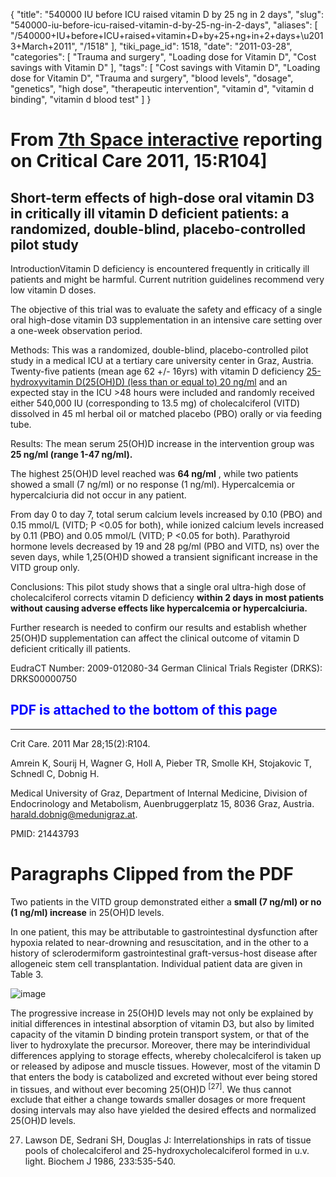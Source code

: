 {
    "title": "540000 IU before ICU raised vitamin D by 25 ng in 2 days",
    "slug": "540000-iu-before-icu-raised-vitamin-d-by-25-ng-in-2-days",
    "aliases": [
        "/540000+IU+before+ICU+raised+vitamin+D+by+25+ng+in+2+days+\u2013+March+2011",
        "/1518"
    ],
    "tiki_page_id": 1518,
    "date": "2011-03-28",
    "categories": [
        "Trauma and surgery",
        "Loading dose for Vitamin D",
        "Cost savings with Vitamin D"
    ],
    "tags": [
        "Cost savings with Vitamin D",
        "Loading dose for Vitamin D",
        "Trauma and surgery",
        "blood levels",
        "dosage",
        "genetics",
        "high dose",
        "therapeutic intervention",
        "vitamin d",
        "vitamin d binding",
        "vitamin d blood test"
    ]
}


# From [7th Space interactive](http://7thspace.com/headlines/377128/short_term_effects_of_high_dose_oral_vitamin_d3_in_critically_ill_vitamin_d_deficient_patients_a_randomized_double_blind_placebo_controlled_pilot_study.html)  reporting on Critical Care 2011, 15:R104]

## Short-term effects of high-dose oral vitamin D3 in critically ill vitamin D deficient patients: a randomized, double-blind, placebo-controlled pilot study

IntroductionVitamin D deficiency is encountered frequently in critically ill patients and might be harmful. Current nutrition guidelines recommend very low vitamin D doses.

The objective of this trial was to evaluate the safety and efficacy of a single oral high-dose vitamin D3 supplementation in an intensive care setting over a one-week observation period.

Methods: This was a randomized, double-blind, placebo-controlled pilot study in a medical ICU at a tertiary care university center in Graz, Austria. Twenty-five patients (mean age 62 +/- 16yrs) with vitamin D deficiency [25-hydroxyvitamin D(25(OH)D) (less than or equal to) 20 ng/ml](25-hydroxyvitamin%20D(25(OH)D)%20(less%20than%20or%20equal%20to)%2020%20ng/ml) and an expected stay in the ICU >48 hours were included and randomly received either 540,000 IU (corresponding to 13.5 mg) of cholecalciferol (VITD) dissolved in 45 ml herbal oil or matched placebo (PBO) orally or via feeding tube.

Results: The mean serum 25(OH)D increase in the intervention group was  **25 ng/ml (range 1-47 ng/ml).** 

The highest 25(OH)D level reached was  **64 ng/ml** , while two patients showed a small (7 ng/ml) or no response (1 ng/ml). Hypercalcemia or hypercalciuria did not occur in any patient.

From day 0 to day 7, total serum calcium levels increased by 0.10 (PBO) and 0.15 mmol/L (VITD; P <0.05 for both), while ionized calcium levels increased by 0.11 (PBO) and 0.05 mmol/L (VITD; P <0.05 for both). Parathyroid hormone levels decreased by 19 and 28 pg/ml (PBO and VITD, ns) over the seven days, while 1,25(OH)D showed a transient significant increase in the VITD group only.

Conclusions: This pilot study shows that a single oral ultra-high dose of cholecalciferol corrects vitamin D deficiency **within 2 days in most patients without causing adverse effects like hypercalcemia or hypercalciuria.** 

Further research is needed to confirm our results and establish whether 25(OH)D supplementation can affect the clinical outcome of vitamin D deficient critically ill patients.

EudraCT Number: 2009-012080-34 German Clinical Trials Register (DRKS): DRKS00000750

##  **<span style="color:#00F;">PDF is attached to the bottom of this page</span>** 

- - - - - - - - - - -

Crit Care. 2011 Mar 28;15(2):R104. 

Amrein K, Sourij H, Wagner G, Holl A, Pieber TR, Smolle KH, Stojakovic T, Schnedl C, Dobnig H.

Medical University of Graz, Department of Internal Medicine, Division of Endocrinology and Metabolism, Auenbruggerplatz 15, 8036 Graz, Austria. harald.dobnig@medunigraz.at.

PMID:     21443793 

# Paragraphs Clipped from the PDF

Two patients in the VITD group demonstrated either a  **small (7 ng/ml) or no (1 ng/ml) increase**  in 25(OH)D levels. 

In one patient, this may be attributable to gastrointestinal dysfunction after hypoxia related to near-drowning and resuscitation, and in the other to a history of sclerodermiform gastrointestinal graft-versus-host disease after allogeneic stem cell transplantation. Individual patient data are given in Table 3.

<img src="https://d1bk1kqxc0sym.cloudfront.net/attachments/jpeg/540000-table-3.jpg" alt="image" style="max-width: 800px;">

The progressive increase in 25(OH)D levels may not only be explained by initial differences in intestinal absorption of vitamin D3, but also by limited capacity of the vitamin D binding protein transport system, or that of the liver to hydroxylate the precursor. Moreover, there may be interindividual differences applying to storage effects, whereby cholecalciferol is taken up or released by adipose and muscle tissues. However, most of the vitamin D that enters the body is catabolized and excreted without ever being stored in tissues, and without ever becoming 25(OH)D <sup>[27]</sup>. We thus cannot exclude that either a change towards smaller dosages or more frequent dosing intervals may also have yielded the desired effects and normalized 25(OH)D levels.

27. Lawson DE, Sedrani SH, Douglas J: Interrelationships in rats of tissue pools of cholecalciferol and 25-hydroxycholecalciferol formed in u.v. light. Biochem J 1986, 233:535-540.
